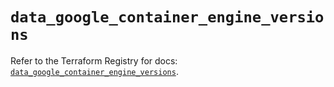 # `data_google_container_engine_versions`

Refer to the Terraform Registry for docs: [`data_google_container_engine_versions`](https://registry.terraform.io/providers/hashicorp/google-beta/5.39.0/docs/data-sources/google_container_engine_versions).

